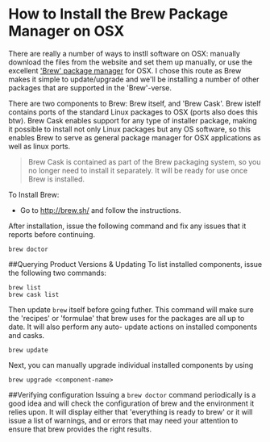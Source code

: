# How to Install the Brew Package Manager on OSX

There are really a number of ways to instll software on OSX: manually download the files from the website and set them up 
manually, or use the excellent ['Brew' package manager](http://brew.sh/) for OSX.  I chose this route as Brew makes it 
simple to update/upgrade and we'll be installing a number of other packages that are supported in the 'Brew'-verse.

There are two components to Brew: Brew itself, and 'Brew Cask'.  Brew istelf contains ports of the standard
Linux packages to OSX (ports also does this btw).  Brew Cask enables support for any type of installer package, making
it possible to install not only Linux packages but any OS software, so this enables Brew to serve as general package
manager for OSX applications as well as linux ports.

> Brew Cask is contained as part of the Brew packaging system, so you no longer need to install it separately.  It will 
be ready for use once Brew is installed.

To Install Brew:
* Go to http://brew.sh/ and follow the instructions.

After installation, issue the following command and fix any issues that it reports before continuing.
```
brew doctor 
```
##Querying Product Versions & Updating
To list installed components, issue the following two commands:
```
brew list
brew cask list
```

Then update ```brew``` itself before going futher.  This command will make sure the 'recipes' or
'formulae' that brew uses for the packages are all up to date.  It will also perform any auto-
update actions on installed components and casks.

```
brew update
```

Next, you can manually upgrade individual installed components by using
```
brew upgrade <component-name>
```
##Verifying configuration
Issuing a ```brew doctor``` command periodically is a good idea and will check the configuration
of brew and the environment it relies upon.  It will display either that 'everything is ready to
brew' or it will issue a list of warnings, and or errors that may need your attention to ensure
that brew provides the right results.

